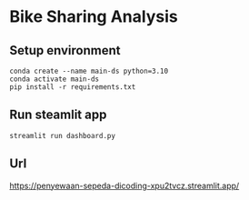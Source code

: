 # Bike Sharing Analysis

## Setup environment
```
conda create --name main-ds python=3.10
conda activate main-ds
pip install -r requirements.txt
```

## Run steamlit app
```
streamlit run dashboard.py
```

## Url 
https://penyewaan-sepeda-dicoding-xpu2tvcz.streamlit.app/
